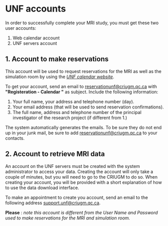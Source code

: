 # UNF accounts

In order to successfully complete your MRI study, you must get these two user accounts: 

1. Web calendar account
2. UNF servers account

## 1. Account to make reservations
This account will be used to request reservations for the MRI as well as the simulation room by using the [*UNF calendar website*](http://www.unf-montreal.ca/site/home/).

To get your account, send an email to <a href="mailto:reservationunf@criugm.qc.ca?subject=Inscription - Calendrier">
reservationunf@criugm.qc.ca</a> with **"Registeration - Calendar "** as subject. Include the following information:

1.  Your full name, your address and telephone number (day).
2. Your email address (that will be used to send reservation confirmations).
3. The full name, address and telephone number of the principal investigator of the research project (if different from 1.)

The system automatically generates the emails. To be sure they do not end up in your junk mail, be sure to add reservationunf@criugm.qc.ca to your contacts.


## 2. Account to retrieve MRI data

An account on the UNF servers must be created with the system administrator to access your data. Creating the account will only take a couple of minutes, but you will need to go to the CRIUGM to do so. When creating your account, you will be provided with a short explanation of how to use the data download interface.

To make an appointment to create you account, send an email to the following address <a href="mailto:support.unf@criugm.qc.ca?subject=Création de compte">
support.unf@criugm.qc.ca</a>.


**Please** : *note this account is different from the User Name and Password used to make reservations for the MRI and simulation room.*